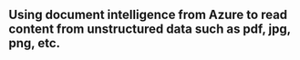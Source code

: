 ## Using document intelligence from Azure to read content from unstructured data such as pdf, jpg, png, etc.
